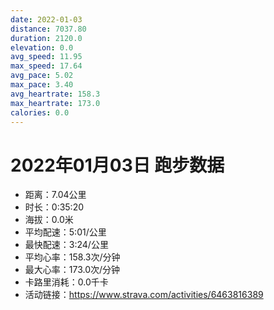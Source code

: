 ```yaml
---
date: 2022-01-03
distance: 7037.80
duration: 2120.0
elevation: 0.0
avg_speed: 11.95
max_speed: 17.64
avg_pace: 5.02
max_pace: 3.40
avg_heartrate: 158.3
max_heartrate: 173.0
calories: 0.0
---
```


# 2022年01月03日 跑步数据

- 距离：7.04公里
- 时长：0:35:20
- 海拔：0.0米
- 平均配速：5:01/公里
- 最快配速：3:24/公里
- 平均心率：158.3次/分钟
- 最大心率：173.0次/分钟
- 卡路里消耗：0.0千卡
- 活动链接：https://www.strava.com/activities/6463816389
